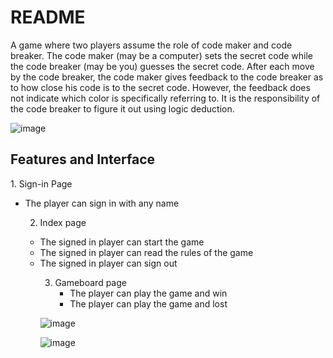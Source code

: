 # README
A game where two players assume the role of code maker and code breaker. The code maker (may be a computer) sets the secret code while the code breaker (may be you) guesses the secret code. After each move by the code breaker, the code maker gives feedback to the code breaker as to how close his code is to the secret code. However, the feedback does not indicate which color is specifically referring to. It is the responsibility of the code breaker to figure it out using logic deduction.


![image](https://user-images.githubusercontent.com/81283781/234709367-82dabe12-dbc6-4e40-ab44-79adbb08a49d.png)

<h2> Features and Interface </h2>
1. Sign-in Page
  <ul>
     <li>The player can sign in with any name</li
  </ul>

 2. Index page
   <ul>
     <li>The signed in player can start the game</li>
     <li>The signed in player can read the rules of the game</li>
     <li>The signed in player can sign out</li
   </ul>

3. Gameboard page
    <ul>
     <li>The player can play the game and win</li>
     <li>The player can play the game and lost</li
   </ul>
![image](https://user-images.githubusercontent.com/81283781/234713961-35ff130b-eeb1-41ac-91f5-b606118f1e50.png)

![image](https://user-images.githubusercontent.com/81283781/234714594-7af8635e-049d-4a7e-9d7a-f4eea3266019.png)
